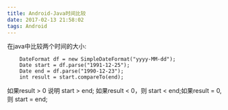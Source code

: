 ```yaml
---
title: Android-Java时间比较
date: 2017-02-13 21:58:02
tags: Android
---
```


在java中比较两个时间的大小: 


		DateFormat df = new SimpleDateFormat("yyyy-MM-dd");
	    Date start = df.parse("1991-12-25");
	    Date end = df.parse("1990-12-23");
	    int result = start.compareTo(end);


如果result > 0 说明 start > end; 如果result < 0，则 start < end;如果result = 0,则 start = end;    